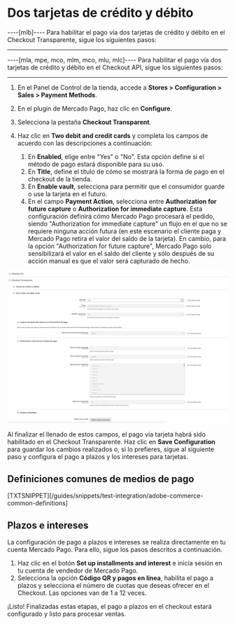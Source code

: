 # Dos tarjetas de crédito y débito
----[mlb]----
Para habilitar el pago vía dos tarjetas de crédito y débito en el Checkout Transparente, sigue los siguientes pasos:

------------
----[mla, mpe, mco, mlm, mco, mlu, mlc]----
Para habilitar el pago vía dos tarjetas de crédito y débito en el Checkout API, sigue los siguientes pasos:

------------

1. En el Panel de Control de la tienda, accede a **Stores > Configuration > Sales > Payment Methods**.
2. En el plugin de Mercado Pago, haz clic en **Configure**.
3. Selecciona la pestaña **Checkout Transparent**.
4. Haz clic en **Two debit and credit cards** y completa los campos de acuerdo con las descripciones a continuación:

    1. En **Enabled**, elige entre "Yes" o "No". Esta opción define si el método de pago estará disponible para su uso.
    2. En **Title**, define el título de cómo se mostrará la forma de pago en el checkout de la tienda.
    3. En **Enable vault**, selecciona para permitir que el consumidor guarde o use la tarjeta en el futuro.
    4. En el campo **Payment Action**, selecciona entre **Authorization for future capture** o **Authorization for immediate capture**. Esta configuración definirá cómo Mercado Pago procesará el pedido, siendo "Authorization for immediate capture" un flujo en el que no se requiere ninguna acción futura (en este escenario el cliente paga y Mercado Pago retira el valor del saldo de la tarjeta). En cambio, para la opción "Authorization for future capture", Mercado Pago solo sensibilizará el valor en el saldo del cliente y sólo después de su acción manual es que el valor será capturado de hecho.

![Two cards](/images/adobe-commerce/dois_cartoes.png)

Al finalizar el llenado de estos campos, el pago vía tarjeta habrá sido habilitado en el Checkout Transparente. Haz clic en **Save Configuration** para guardar los cambios realizados o, si lo prefieres, sigue al siguiente paso y configura el pago a plazos y los intereses para tarjetas.

## Definiciones comunes de medios de pago

[TXTSNIPPET][/guides/snippets/test-integration/adobe-commerce-common-definitions]

## Plazos e intereses

La configuración de pago a plazos e intereses se realiza directamente en tu cuenta Mercado Pago. Para ello, sigue los pasos descritos a continuación.

1. Haz clic en el botón **Set up installments and interest** e inicia sesión en tu cuenta de vendedor de Mercado Pago.
2. Selecciona la opción **Código QR y pagos en línea**, habilita el pago a plazos y selecciona el número de cuotas que deseas ofrecer en el Checkout. Las opciones van de 1 a 12 veces.

¡Listo! Finalizadas estas etapas, el pago a plazos en el checkout estará configurado y listo para procesar ventas.